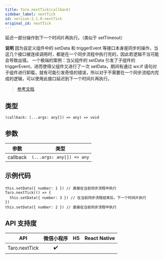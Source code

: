 ```yaml
---
title: Taro.nextTick(callback)
sidebar_label: nextTick
id: version-2.1.0-nextTick
original_id: nextTick
---
```


延迟一部分操作到下一个时间片再执行。（类似于 setTimeout）

**说明**
因为自定义组件中的 setData 和 triggerEvent 等接口本身是同步的操作，当这几个接口被连续调用时，都是在一个同步流程中执行完的，因此若逻辑不当可能会导致出错。
一个极端的案例：当父组件的 setData 引发了子组件的 triggerEvent，进而使得父组件又进行了一次 setData，期间有通过 wx:if 语句对子组件进行卸载，就有可能引发奇怪的错误，所以对于不需要在一个同步流程内完成的逻辑，可以使用此接口延迟到下一个时间片再执行。

> [参考文档](https://developers.weixin.qq.com/miniprogram/dev/api/ui/custom-component/wx.nextTick.html)

## 类型

```tsx
(callback: (...args: any[]) => any) => void
```

## 参数

<table>
  <thead>
    <tr>
      <th>参数</th>
      <th>类型</th>
    </tr>
  </thead>
  <tbody>
    <tr>
      <td>callback</td>
      <td><code>(...args: any[]) =&gt; any</code></td>
    </tr>
  </tbody>
</table>

## 示例代码

```tsx
this.setData({ number: 1 }) // 直接在当前同步流程中执行
Taro.nextTick(() => {
  this.setData({ number: 3 }) // 在当前同步流程结束后，下一个时间片执行
})
this.setData({ number: 2 }) // 直接在当前同步流程中执行
```

## API 支持度

| API | 微信小程序 | H5 | React Native |
| :---: | :---: | :---: | :---: |
| Taro.nextTick | ✔️ |  |  |
